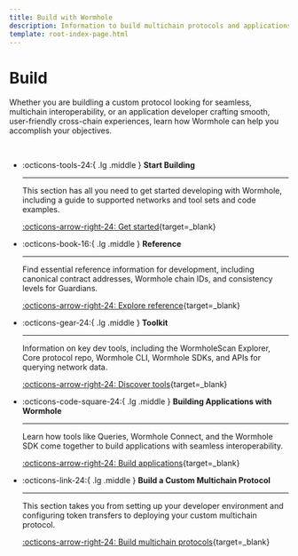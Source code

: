 ```yaml
---
title: Build with Wormhole
description: Information to build multichain protocols and applications, including guidance on customization, key references, and tips for getting started. 
template: root-index-page.html 
---
```


# Build

Whether you are buildling a custom protocol looking for seamless, multichain interoperability, or an application developer crafting smooth, user-friendly cross-chain experiences, learn how Wormhole can help you accomplish your objectives. 

<br>
<div class="grid cards" markdown>

-   :octicons-tools-24:{ .lg .middle } **Start Building**

    ---

    This section has all you need to get started developing with Wormhole, including a guide to supported networks and tool sets and code examples.

    [:octicons-arrow-right-24: Get started](/build/start-building){target=\_blank}

-   :octicons-book-16:{ .lg .middle } **Reference**

    ---

    Find essential reference information for development, including canonical contract addresses, Wormhole chain IDs, and consistency levels for Guardians.

    [:octicons-arrow-right-24: Explore reference](/build/reference){target=\_blank}

-   :octicons-gear-24:{ .lg .middle } **Toolkit**

    ---

    Information on key dev tools, including the WormholeScan Explorer, Core protocol repo, Wormhole CLI, Wormhole SDKs, and APIs for querying network data.

    [:octicons-arrow-right-24: Discover tools](/build/toolkit/){target=\_blank}

-   :octicons-code-square-24:{ .lg .middle } **Building Applications with Wormhole**

    ---

    Learn how tools like Queries, Wormhole Connect, and the Wormhole SDK come together to build applications with seamless interoperability.

    [:octicons-arrow-right-24: Build applications](/build/build-apps){target=\_blank}

-   :octicons-link-24:{ .lg .middle } **Build a Custom Multichain Protocol**

    ---

    This section takes you from setting up your developer environment and configuring token transfers to deploying your custom multichain protocol.

    [:octicons-arrow-right-24: Build multichain protocols](/build/build-custom-protocol){target=\_blank}

</div>
<br>


